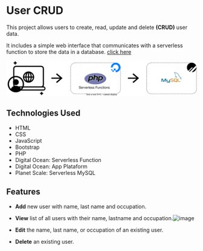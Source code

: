 # User CRUD

This project allows users to create, read, update and delete **(CRUD)** user data.
 
It includes a simple web interface that communicates with a serverless function to store the data in a database. [click here](https://user-crud-theta.vercel.app/)

<img src="./.github/CRUD.drawio.svg">

## Technologies Used

- HTML
- CSS
- JavaScript
- Bootstrap
- PHP
- Digital Ocean: Serverless Function
- Digital Ocean: App Plataform
- Planet Scale: Serverless MySQL

## Features

- **Add** new user with name, last name and occupation.
- **View** list of all users with their name, lastname and occupation.![image](https://user-images.githubusercontent.com/77413186/211168581-02f45a5b-d15d-4401-ab13-1090cb0a8114.png)

- **Edit** the name, last name, or occupation of an existing user.
- **Delete** an existing user.

